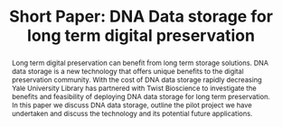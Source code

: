 ---
abstract: 'Long term digital preservation can benefit from long term storage solutions.
  DNA data storage is a new technology that offers unique benefits to the digital
  preservation community. With the cost of DNA data storage rapidly decreasing Yale
  University Library has partnered with Twist Bioscience to investigate the benefits
  and feasibility of deploying DNA data storage for long term preservation. In this
  paper we discuss DNA data storage, outline the pilot project we have undertaken
  and discuss the technology and its potential future applications. '
creators:
- Cochrane, Euan
date: null
document_url: https://az659834.vo.msecnd.net/eventsairwesteuprod/production-inconference-public/8d419f8381504a94a6a607d475d4a57f
grand_parent: iPRES
institutions:
- Yale University Library
keywords:
- dna
- storage
- worf
- environment
- cloud
landing_page_url: null
language: eng
layout: publication
license: CC-BY 4.0 International
notes_url: null
parent: iPRES 2022
publication_type: short paper
size: null
slides_url: null
source_name: iPRES
title: 'Short Paper: DNA Data storage for long term digital preservation'
year: 2022
---